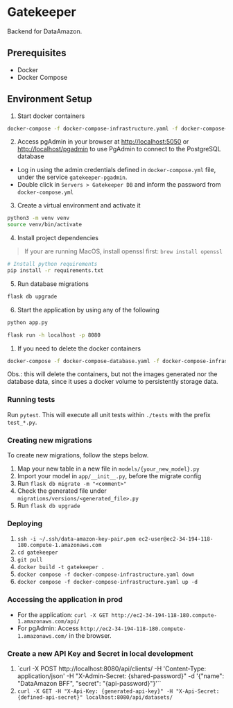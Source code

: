 # Gatekeeper

Backend for DataAmazon.

## Prerequisites

- Docker
- Docker Compose

## Environment Setup

1. Start docker containers

```sh
docker-compose -f docker-compose-infrastructure.yaml -f docker-compose-database.yaml up -d
```

2. Access pgAdmin in your browser at <http://localhost:5050> or <http://localhost/pgadmin> to use PgAdmin to connect to
the PostgreSQL database

- Log in using the admin credentials defined in `docker-compose.yml` file, under the service `gatekeeper-pgadmin`.
- Double click in `Servers > Gatekeeper DB` and inform the password from `docker-compose.yml`

3. Create a virtual environment and activate it

```sh
python3 -m venv venv
source venv/bin/activate
```

4. Install project dependencies

> If your are running MacOS, install openssl first:
> `brew install openssl`

```sh
# Install python requirements
pip install -r requirements.txt
```

5. Run database migrations

```sh
flask db upgrade
```

6. Start the application by using any of the following

```sh
python app.py
```

```sh
flask run -h localhost -p 8080
```

1. If you need to delete the docker containers

```sh
docker-compose -f docker-compose-database.yaml -f docker-compose-infrastructure.yaml down
```

Obs.: this will delete the containers, but not the images generated nor the database data, since it uses a docker 
volume to persistently storage data.

### Running tests

Run `pytest`. This will execute all unit tests within `./tests` with the prefix `test_*.py`.

### Creating new migrations

To create new migrations, follow the steps below.

1. Map your new table in a new file in `models/{your_new_model}.py`
2. Import your model in `app/__init__.py`, before the migrate config
3. Run `flask db migrate -m "<comment>"`
4. Check the generated file under `migrations/versions/<generated_file>.py`
5. Run `flask db upgrade`

### Deploying

1. `ssh -i ~/.ssh/data-amazon-key-pair.pem ec2-user@ec2-34-194-118-180.compute-1.amazonaws.com`
2. `cd gatekeeper`
3. `git pull`
4. `docker build -t gatekeeper .`
5. `docker compose -f docker-compose-infrastructure.yaml down`
6. `docker compose -f docker-compose-infrastructure.yaml up -d`

### Accessing the application in prod

* For the application: `curl -X GET http://ec2-34-194-118-180.compute-1.amazonaws.com/api/`
* For pgAdmin: Access `http://ec2-34-194-118-180.compute-1.amazonaws.com/` in the browser.

### Create a new API Key and Secret in local development

1. `curl -X POST http://localhost:8080/api/clients/ -H 'Content-Type: application/json' -H "X-Admin-Secret: {shared-password}" -d '{"name": "DataAmazon BFF", "secret": "{api-password}"}'``
2. `curl -X GET -H "X-Api-Key: {generated-api-key}" -H "X-Api-Secret: {defined-api-secret}" localhost:8080/api/datasets/`